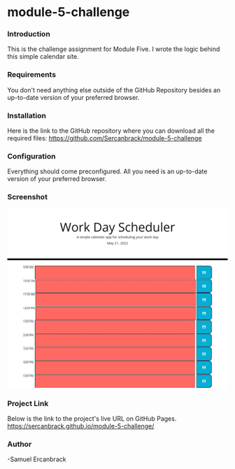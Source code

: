 # module-5-challenge

### Introduction

This is the challenge assignment for Module Five. I wrote the logic behind this simple calendar site.

### Requirements

You don't need anything else outside of the GitHub Repository besides an up-to-date version of your preferred browser.

### Installation

Here is the link to the GitHub repository where you can download all the required files:
https://github.com/Sercanbrack/module-5-challenge

### Configuration

Everything should come preconfigured. All you need is an up-to-date version of your preferred browser.

### Screenshot

![](assets\screenshot.jpeg)

### Project Link

Below is the link to the project's live URL on GitHub Pages.
https://sercanbrack.github.io/module-5-challenge/

### Author

-Samuel Ercanbrack
